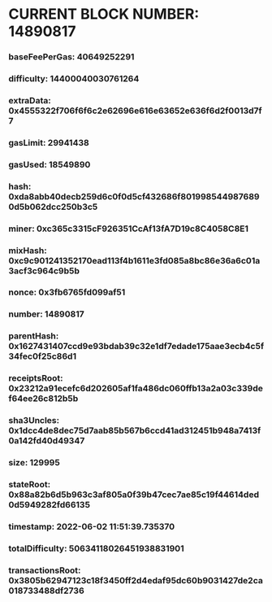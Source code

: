 # CURRENT BLOCK NUMBER: 14890817

### baseFeePerGas: 40649252291
### difficulty: 14400040030761264
### extraData: 0x4555322f706f6f6c2e62696e616e63652e636f6d2f0013d7f7
### gasLimit: 29941438
### gasUsed: 18549890
### hash: 0xda8abb40decb259d6c0f0d5cf432686f8019985449876890d5b062dcc250b3c5
### miner: 0xc365c3315cF926351CcAf13fA7D19c8C4058C8E1
### mixHash: 0xc9c901241352170ead113f4b1611e3fd085a8bc86e36a6c01a3acf3c964c9b5b
### nonce: 0x3fb6765fd099af51
### number: 14890817
### parentHash: 0x1627431407ccd9e93bdab39c32e1df7edade175aae3ecb4c5f34fec0f25c86d1
### receiptsRoot: 0x23212a91ecefc6d202605af1fa486dc060ffb13a2a03c339def64ee26c812b5b
### sha3Uncles: 0x1dcc4de8dec75d7aab85b567b6ccd41ad312451b948a7413f0a142fd40d49347
### size: 129995
### stateRoot: 0x88a82b6d5b963c3af805a0f39b47cec7ae85c19f44614ded0d5949282fd66135
### timestamp: 2022-06-02 11:51:39.735370
### totalDifficulty: 50634118026451938831901
### transactionsRoot: 0x3805b62947123c18f3450ff2d4edaf95dc60b9031427de2ca018733488df2736
